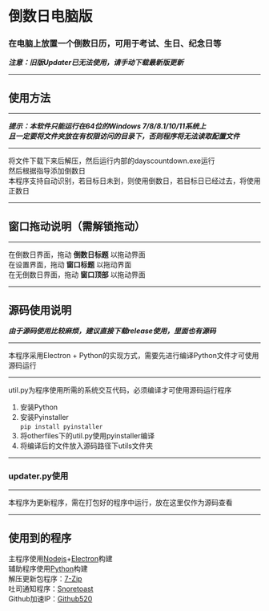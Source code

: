 # 倒数日电脑版
### 在电脑上放置一个倒数日历，可用于考试、生日、纪念日等
***注意：旧版Updater已无法使用，请手动下载最新版更新***
***
## 使用方法
***
***提示：本软件只能运行在64位的Windows 7/8/8.1/10/11系统上<br>且一定要将文件夹放在有权限访问的目录下，否则程序将无法读取配置文件***
***
将文件下载下来后解压，然后运行内部的dayscountdown.exe运行<br>
然后根据指导添加倒数日<br>
本程序支持自动识别，若目标日未到，则使用倒数日，若目标日已经过去，将使用正数日
***
## 窗口拖动说明（需解锁拖动）
***
在倒数日界面，拖动 **倒数日标题** 以拖动界面<br>
在设置界面，拖动 **窗口标题** 以拖动界面<br>
在无倒数日界面，拖动 **窗口顶部** 以拖动界面
***
## 源码使用说明
***由于源码使用比较麻烦，建议直接下载release使用，里面也有源码***
***
本程序采用Electron + Python的实现方式，需要先进行编译Python文件才可使用源码运行<br>
***
util.py为程序使用所需的系统交互代码，必须编译才可使用源码运行程序
1. 安装Python
2. 安装Pyinstaller<br>`pip install pyinstaller`
3. 将otherfiles下的util.py使用pyinstaller编译
4. 将编译后的文件放入源码路径下utils文件夹
***
### updater.py使用
***
本程序为更新程序，需在打包好的程序中运行，放在这里仅作为源码查看
***
## 使用到的程序
主程序使用<a href="https://nodejs.org/">Nodejs</a>+<a href="https://www.electronjs.org/">Electron</a>构建<br>
辅助程序使用<a href="https://www.python.org/">Python</a>构建<br>
解压更新包程序：<a href="https://www.7-zip.org/">7-Zip</a><br>
吐司通知程序：<a href="https://github.com/KDE/snoretoast">Snoretoast</a><br>
Github加速IP：<a href="https://github.com/521xueweihan/GitHub520">Github520</a>
